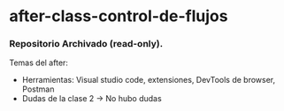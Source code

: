 # after-class-control-de-flujos

### Repositorio Archivado (read-only).

Temas del after:

* Herramientas: Visual studio code, extensiones, DevTools de browser, Postman
* Dudas de la clase 2 -> No hubo dudas
